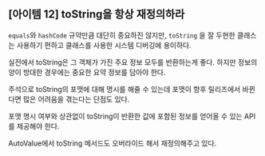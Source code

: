 ## [아이템 12] toString을 항상 재정의하라

`equals`와 `hashCode` 규약만큼 대단히 중요하진 않지만, `toString` 을 잘 두현한 클래스는 사용하기 편하고 클래스를 사용한 시스템 디버깅에 용이하다. 

실전에서 toString은 그 객체가 가진 주요 정보 모두를 반환하는게 좋다. 하지만 정보의 양이 방대한 경우에는 중요한 요약 정보를 담아야 한다.

주석으로 toString의 포맷에 대해 명시를 해줄 수 있는데 포맷이 향후 릴리즈에서 바뀐다면 많은 어려움을 겪는다는 단점도 있다.

포맷 명시 여부와 상관없이 toString이 반환한 값에 포함된 정보를 얻어올 수 있는 API를 제공해야 한다. 

AutoValue에서 toString 메서드도 오버라이드 해서 재정의해주고 있다.
